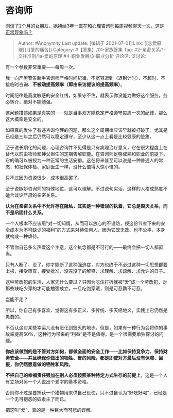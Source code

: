 # 咨询师
[刚谈了2个月的女朋友，她持续3年一直在和心理咨询师每周视频聊天一次，这是正常现象吗？](https://www.zhihu.com/question/466758235/answer/1971690509)

> Author: #Anonymity
> Last update: [编辑于 2021-07-01]
> Link: [[恋爱原理]] [[爱的痛苦]]
> Category: #【答集】/01-家族答集
> Tag: #2-亲密关系/1-交往准则/1a-爱的原理 #4-职业发展/3-职业分析
> 评论区:
> 泛讨论:

有一个参数非常重要——每周一次。

我一向严厉警告新手咨询师严格时间纪律，不宽容迟到（迟到计时）、不超时、不接临时咨询、**不被动提高频率（即由来访提议的提高频率）**。

时间纪律是高度敏感的安全红线，如果守不住，就表示你没能力做好这个服务，务必转介，绝对不能勉强。

这问题描述如果是真实的——就是当事双方能稳定严格遵守每周一次的纪律，那么这大概率是安全的。

如果真的发生了有违咨询伦理的问题，那么这个周期律应该早就被打破了。尤其是已经是三年之后仍然可以稳定遵守，至少从这一点上看是比较健康的迹象。

至于说长期化的问题，心理咨询并不见得是只有病理治疗意义，它在很大程度上在替代以前由牧师和神父担任的定期告解职能。在咨询师足够成熟和职业的前提下，它的确可以被视为一种正常的生活安排。这在将来甚至可以说是一种普通人的常态，和社保体检、家庭医生一样，没什么值得大惊小怪的。

只不过因为资源很少，成本很高罢了。

至于说嫉妒咨询师的特殊地位，这可以理解。不过说句实话，这样的人格成熟度不适合谈论严肃的亲密关系。

**认为在亲密关系中不允许存在隐私，其实是一种错误的执着，它总是毁灭关系，而不是巩固什么关系。**

一个人根本不应该用“对一切知情，从而可以放心的不设防，视这份节省下来的安全成本为不可缺少的福利”的方式来对待任何人，因为它既无效、也不公平，本身就构成一种虐待。

不管你自己多么热爱这个主意，这个执念都是不可行的——最终会把一切人都驱离。

只有人断了、没了，你才能断了这种强迫症，对方也终于不必过这种一切思想都要上报，接受审查，接受批准，没完没了的解释、求理解、求谅解、求允许的日子。

这种劳改犯的生活，人家凭什么要过？只因为吃住打折就被“爱”成一个劳改犯，对那些缺吃少穿的才可能勉强成立，一旦吃饱穿暖，则是可忍孰不可忍。

岂能不走？

所以，你自己有多喜欢、觉得这有多正义、多传统、多天经地义，实践上它仍然是愚蠢的。

不否认这对某些幸运儿没有恶化到毁灭的地步。但是，如果有一种行为会将你的事故率提高50%，这种行为带来的“利益”是不是值得，是一个很需要单独探讨的问题。

**你应该做到的是不管对方如何，都做全面的安全工作——比如保持竞争力、保持财务安全——并且确保你做出的牺牲、冒的风险，都是即使对方最后没有保障、回报，你仍然愿意做的牺牲和风险。**

**不把自己的幸福责任强加在别人必须按照某种特定方式生存的前提上**，这是一个人有立场对另一个人说出个爱字的基本资格。

否则你不过是要捕获一个猎物用来供自己役使，只不过自认为“好吃好喝”，已经是一个无可抱怨的奴隶主了而已。

把这叫“爱”，真的是一种巨大而可悲的误解。
